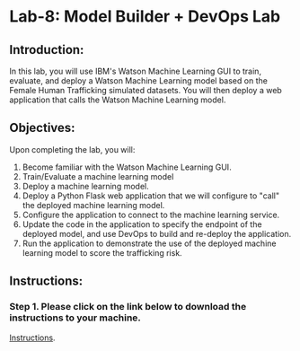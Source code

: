 # Lab-8: Model Builder + DevOps Lab 

## Introduction:

In this lab, you will use IBM's Watson Machine Learning GUI to train, evaluate, and deploy a Watson Machine Learning model based on the Female Human Trafficking simulated datasets. You will then deploy a web application that calls the Watson Machine Learning model. 

## Objectives:

Upon completing the lab, you will:

1. Become familiar with the Watson Machine Learning GUI.  
2. Train/Evaluate a machine learning model
3. Deploy a machine learning model. 
4. Deploy a Python Flask web application that we will configure to "call" the deployed machine learning model.  
5. Configure the application to connect to the machine learning service. 
6. Update the code in the application to specify the endpoint of the deployed model, and use DevOps to build and re-deploy the application. 
7. Run the application to demonstrate the use of the deployed machine learning model to score the trafficking risk.  

## Instructions:

### Step 1.  Please click on the link below to download the instructions to your machine.

[Instructions](https://github.com/bleonardb3/DS_POT_05-09/raw/master/Lab-8/WatsonMachineLearningFHTv1.pdf).

